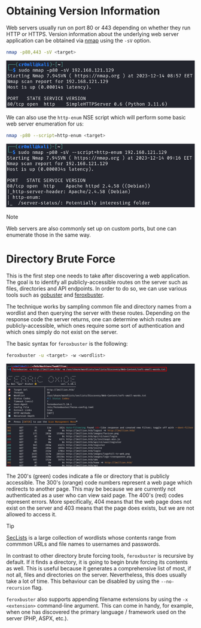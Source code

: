 # Obtaining Version Information

Web servers usually run on port 80 or 443 depending on whether they run HTTP or HTTPS. Version information about the underlying web server application can be obtained via [nmap](Port%20Scanning/index.md) using the `-sV` option.

```bash
nmap -p80,443 -sV <target>
```

![](Resources/Images/Web/Nmap%20Version%20Information.png)

We can also use the `http-enum` NSE script which will perform some basic web server enumeration for us:

```bash
nmap -p80 --script=http-enum <target>
```

![](Resources/Images/Web/http-enum%20Script.png)

>[!NOTE]
>
>Web servers are also commonly set up on custom ports, but one can enumerate those in the same way.
>

# Directory Brute Force

This is the first step one needs to take after discovering a web application. The goal is to identify all publicly-accessible routes on the server such as files, directories and API endpoints. In order to do so, we can use various tools such as [gobuster](https://github.com/OJ/gobuster) and [feroxbuster](https://github.com/epi052/feroxbuster). 

The technique works by sampling common file and directory names from a wordlist and then querying the server with these routes. Depending on the response code the server returns, one can determine which routes are publicly-accessible, which ones require some sort of authentication and which ones simply do not exist on the server.

The basic syntax for `feroxbuster` is the following:

```bash
feroxbuster -u <target> -w <wordlist>
```

![](Resources/Images/Web/Basic%20Directory%20Brute%20Force.png)

The 200's (green) codes indicate a file or directory that is publicly accessible. The 300's (orange) code numbers represent a web page which redirects to another page. This may be because we are currently not authenticated as a user who can view said page. The 400's (red) codes represent errors. More specifically, 404 means that the web page does not exist on the server and 403 means that the page does exists, but we are not allowed to access it.

>[!TIP]
>
>[SecLists](https://github.com/danielmiessler/SecLists) is a large collection of wordlists whose contents range from commmon URLs and file names to usernames and passwords. 
>

In contrast to other directory brute forcing tools, `feroxbuster` is recursive by default. If it finds a directory, it is going to begin brute forcing its contents as well. This is useful because it generates a comprehensive list of most, if not all, files and directories on the server. Nevertheless, this does usually take a lot of time. This behaviour can be disabled by using the `--no-recursion` flag.

`feroxbuster` also supports appending filename extensions by using the `-x <extension>` command-line argument. This can come in handy, for example, when one has discovered the primary language / framework used on the server (PHP, ASPX, etc.).

